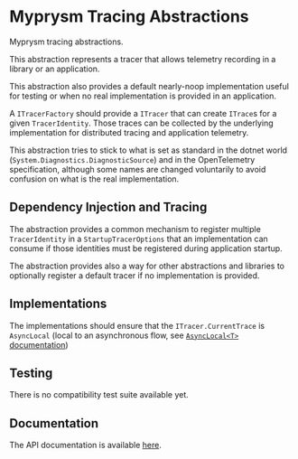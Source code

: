 ﻿# Myprysm Tracing Abstractions

Myprysm tracing abstractions.

This abstraction represents a tracer that allows telemetry recording in a library or an application.

This abstraction also provides a default nearly-noop implementation useful for testing or when no real implementation is provided in an application.

A `ITracerFactory` should provide a `ITracer` that can create `ITrace`s for a given `TracerIdentity`. Those traces can be collected by the underlying
implementation for distributed tracing and application telemetry.

This abstraction tries to stick to what is set as standard in the dotnet world (`System.Diagnostics.DiagnosticSource`) and in the OpenTelemetry
specification, although some names are changed voluntarily to avoid confusion on what is the real implementation.

## Dependency Injection and Tracing

The abstraction provides a common mechanism to register multiple `TracerIdentity` in a `StartupTracerOptions` that
an implementation can consume if those identities must be registered during application startup.

The abstraction provides also a way for other abstractions and libraries to optionally register a default tracer if no implementation is provided.

## Implementations

The implementations should ensure that the `ITracer.CurrentTrace` is `AsyncLocal` (local to an asynchronous flow, see [`AsyncLocal<T>` documentation](https://docs.microsoft.com/en-us/dotnet/api/system.threading.asynclocal-1?view=net-6.0)) 

## Testing

There is no compatibility test suite available yet.

## Documentation

The API documentation is available [here](documentation/index.md).
